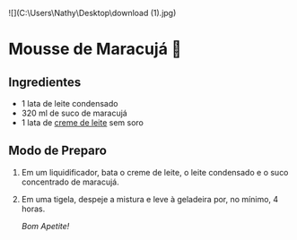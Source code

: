 ![](C:\Users\Nathy\Desktop\download (1).jpg)

# 				Mousse de Maracujá :yellow_heart:

## Ingredientes

- 1 lata de leite condensado
- 320 ml de suco de maracujá 
- 1 lata de [creme de leite](https://blog.tudogostoso.com.br/dicas-de-cozinha/creme-de-leite-fresco-caseiro-de-caixinha-e-mais/) sem soro

## Modo de Preparo

1. Em um liquidificador, bata o creme de leite, o leite condensado e o suco concentrado de maracujá.

2. Em uma tigela, despeje a mistura e leve à geladeira por, no mínimo, 4 horas.

   

   *Bom Apetite!*